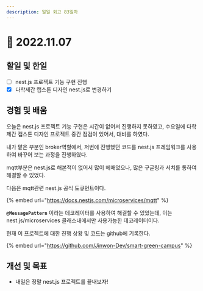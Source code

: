 ```yaml
---
description: 일일 회고 83일차
---
```


# 🙂 2022.11.07

## 할일 및 한일&#x20;

* [ ] nest.js 프로젝트 기능 구현 진행&#x20;
* [x] 다학제간 캡스톤 디자인 nest.js로 변경하기&#x20;

## 경험 및 배움&#x20;

오늘은 nest.js 프로젝트 기능 구현은 시간이 없어서 진행하지 못하였고, 수요일에 다학제간 캡스톤 디자인 프로젝트 중간 점검이 있어서, 대비를 하였다.

내가 맡은 부분인 broker역할에서, 저번에 진행했던 코드를 nest.js 프레임워크를 사용하여 바꾸어 보는 과정을 진행하였다.

mqtt부분은 nest.js로 해본적이 없어서 많이 헤매었으나, 많은 구글링과 서치를 통하여 해결할 수 있었다.

다음은 mqtt관련 nest.js 공식 도큐먼트이다.

{% embed url="https://docs.nestjs.com/microservices/mqtt" %}

**`@MessagePattern`** 이라는 데코레이터를 사용하여 해결할 수 있었는데, 이는 nest.js/microservices 클래스내에서만 사용가능한 데코레이터이다.

현재 이 프로젝트에 대한 진행 상황 및 코드는 github에 기록한다.

{% embed url="https://github.com/Jinwon-Dev/smart-green-campus" %}

## 개선 및 목표&#x20;

* 내일은 정말 nest.js 프로젝트를 끝내보자!&#x20;
